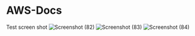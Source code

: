 # AWS-Docs
Test screen shot
![Screenshot (82)](https://user-images.githubusercontent.com/106654385/171358399-401a7ac9-3299-4cbc-b46b-a94d1cb088f2.png)
![Screenshot (83)](https://user-images.githubusercontent.com/106654385/171358410-7c3de979-4956-42cb-b321-e246c5a35cd2.png)
![Screenshot (84)](https://user-images.githubusercontent.com/106654385/171358424-e98a4e2c-4f9e-421b-97fe-f2ebfb817342.png)
